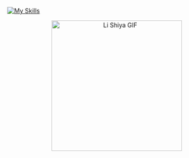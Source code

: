 [![My Skills](https://skillicons.dev/icons?i=cpp,c,css,wasm)](https://skillicons.dev)
<p align="center">
  <img src="https://media1.tenor.com/m/BWH6IqsvqWIAAAAd/the-girl-downstairs-li-shiya.gif" alt="Li Shiya GIF" width="300" />
</p>

